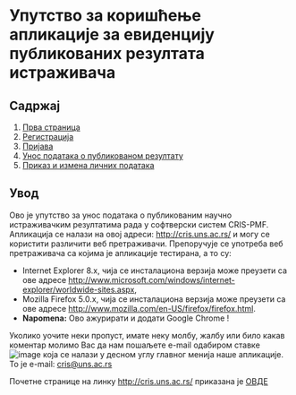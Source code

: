 # Упутство за коришћење апликације за евиденцију публикованих резултата истраживача

## Садржај
1. [Прва страница](prvaStranica.md)
2. [Регистрација](registracijaIPrijavljivanje.md)
3. [Пријава](prijavaTest.md)
4. [Унос података о публикованом резултату](unosPodatakaOPublikovanomRezultatu.md)
5. [Приказ и измена личних података](prikazIIzmenaLicnihPodataka.md)

## Увод
Ово je упутство за унос података о публикованим научно истраживачким резултатима рада у софтверски систем CRIS-PMF. Апликација се налази на овој адреси: http://cris.uns.ac.rs/ и могу се користити различити веб претраживачи. Препоручује се употреба веб претраживача са којима је апликације тестирана, а то су:  
- Internet Explorer 8.x, чија се инсталациона верзија може преузети са ове адресе http://www.microsoft.com/windows/internet-explorer/worldwide-sites.aspx, 
- Mozilla Firefox 5.0.x, чија се инсталациона верзија може преузети са ове адресе http://www.mozilla.com/en-US/firefox/firefox.html.
- **Napomena:** Ово ажурирати и додати Google Chrome !

Уколико уочите неки пропуст, имате неку молбу, жалбу или било какав коментар молимо Вас да нам пошаљете e-mail одабиром ставке ![image](https://user-images.githubusercontent.com/29538544/147216114-35b5bd40-b337-469e-bbaf-4269d59e8a94.png) која се налази у десном углу главног менија наше апликације. То је e-mail: cris@uns.ac.rs

Почетне странице на линку http://cris.uns.ac.rs/ приказана је [ОВДЕ](prvaStranica.md)


